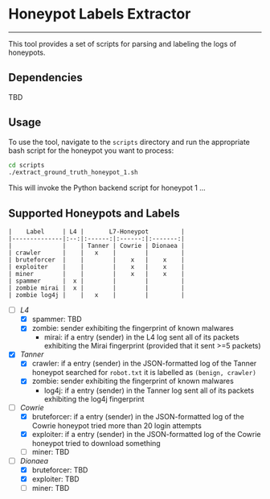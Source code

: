 # Honeypot Labels Extractor
___

This tool provides a set of scripts for parsing and labeling the logs of honeypots.

## Dependencies

TBD

## Usage

To use the tool, navigate to the `scripts` directory and run the appropriate bash script for the honeypot you want to process:

```bash
cd scripts
./extract_ground_truth_honeypot_1.sh
```

This will invoke the Python backend script for honeypot 1 ...

## Supported Honeypots and Labels

```
|    Label     | L4 |       L7-Honeypot         |
|--------------|:--:|:------:|:------:|:-------:|
|              |    | Tanner | Cowrie | Dionaea |
| crawler      |    |   x    |        |         |
| bruteforcer  |    |        |    x   |    x    |
| exploiter    |    |        |    x   |    x    |
| miner        |    |        |    x   |    x    |
| spammer      |  x |        |        |         |
| zombie mirai |  x |        |        |         |
| zombie log4j |    |   x    |        |         |
```

- [ ] *L4*
    - [x] spammer: TBD
    - [x] zombie: sender exhibiting the fingerprint of known malwares
        - mirai: if a entry (sender) in the L4 log sent all of its packets 
         exhibiting the Mirai fingerprint (provided that it sent >=5 packets)
- [x] *Tanner* 
    - [x] crawler: if a entry (sender) in the JSON-formatted log of the Tanner 
    honeypot searched for `robot.txt` it is labelled as `(benign, crawler)`
    - [x] zombie: sender exhibiting the fingerprint of known malwares
        - log4j: if a entry (sender) in the Tanner log sent all of its packets 
         exhibiting the log4j fingerprint
- [ ] *Cowrie* 
    - [x] bruteforcer: if a entry (sender) in the JSON-formatted log of the 
    Cowrie honeypot tried more than 20 login attempts
    - [x] exploiter: if a entry (sender) in the JSON-formatted log of the 
    Cowrie honeypot tried to download something
    - [ ] miner: TBD
- [ ] *Dionaea* 
    - [x] bruteforcer: TBD
    - [x] exploiter: TBD
    - [ ] miner: TBD